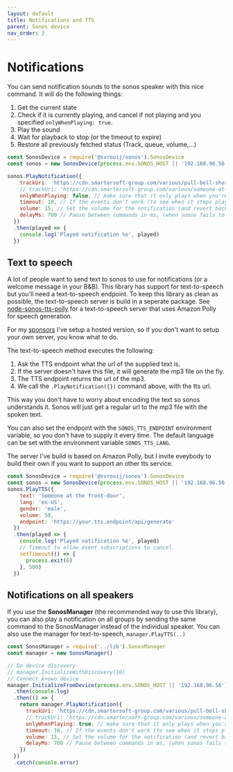 ```yaml
---
layout: default
title: Notifications and TTS
parent: Sonos device
nav_order: 2
---
```

# Notifications

You can send notification sounds to the sonos speaker with this nice command.
It will do the following things:

1. Get the current state
2. Check if it is currently playing, and cancel if not playing and you specified `onlyWhenPlaying: true`.
3. Play the sound
4. Wait for playback to stop (or the timeout to expire)
5. Restore all previously fetched status (Track, queue, volume,...)

```js
const SonosDevice = require('@svrooij/sonos').SonosDevice
const sonos = new SonosDevice(process.env.SONOS_HOST || '192.168.96.56')

sonos.PlayNotification({
    trackUri: 'https://cdn.smartersoft-group.com/various/pull-bell-short.mp3', // Can be any uri sonos understands
    // trackUri: 'https://cdn.smartersoft-group.com/various/someone-at-the-door.mp3', // Cached text-to-speech file.
    onlyWhenPlaying: false, // make sure that it only plays when you're listening to music. So it won't play when you're sleeping.
    timeout: 10, // If the events don't work (to see when it stops playing) or if you turned on a stream, it will revert back after this amount of seconds.
    volume: 15, // Set the volume for the notification (and revert back afterwards)
    delayMs: 700 // Pause between commands in ms, (when sonos fails to play sort notification sounds).
  })
  .then(played => {
    console.log('Played notification %o', played)
  })
```

## Text to speech

A lot of people want to send text to sonos to use for notifications (or a welcome message in your B&B).
This library has support for text-to-speech but you'll need a text-to-speech endpoint.
To keep this library as clean as possible, the text-to-speech server is build in a seperate package.
See [node-sonos-tts-polly](https://github.com/svrooij/node-sonos-tts-polly) for a text-to-speech server that uses Amazon Polly for speech generation.

For my [sponsors][link_sponsor] I've setup a hosted version, so if you don't want to setup your own server, you know what to do.

The text-to-speech method executes the following:

1. Ask the TTS endpoint what the url of the supplied text is.
2. If the server doesn't have this file, it will generate the mp3 file on the fly.
3. The TTS endpoint returns the url of the mp3.
4. We call the `.PlayNotification({})` command above, with the tts url.

This way you don't have to worry about encoding the text so sonos understands it. Sonos will just get a regular url to the mp3 file with the spoken text.

You can also set the endpoint with the `SONOS_TTS_ENDPOINT` environment variable, so you don't have to supply it every time. The default language can be set with the environment variable `SONOS_TTS_LANG`.

The server I've build is based on Amazon Polly, but I invite eveybody to build their own if you want to support an other tts service.

```js
const SonosDevice = require('@svrooij/sonos').SonosDevice
const sonos = new SonosDevice(process.env.SONOS_HOST || '192.168.96.56')
sonos.PlayTTS({
    text: 'Someone at the front-door',
    lang: 'en-US',
    gender: 'male',
    volume: 50,
    endpoint: 'https://your.tts.endpoint/api/generate'
  })
  .then(played => {
    console.log('Played notification %o', played)
    // Timeout to allow event subscriptions to cancel.
    setTimeout(() => {
      process.exit(0)
    }, 500)
  })
```

## Notifications on all speakers

If you use the **SonosManager** (the recommended way to use this library), you can also play a notification on all groups by sending the same command to the SonosManager instead of the individual speaker.
You can also use the manager for text-to-speech, `manager.PlayTTS(..)`

```js
const SonosManager = require('../lib').SonosManager
const manager = new SonosManager()

// Do device discovery
// manager.InitializeWithDiscovery(10)
// Connect known device
manager.InitializeFromDevice(process.env.SONOS_HOST || '192.168.96.56')
  .then(console.log)
  .then(() => {
    return manager.PlayNotification({
      trackUri: 'https://cdn.smartersoft-group.com/various/pull-bell-short.mp3', // Can be any uri sonos understands
      // trackUri: 'https://cdn.smartersoft-group.com/various/someone-at-the-door.mp3', // Cached text-to-speech file.
      onlyWhenPlaying: true, // make sure that it only plays when you're listening to music. So it won't play when you're sleeping.
      timeout: 10, // If the events don't work (to see when it stops playing) or if you turned on a stream, it will revert back after this amount of seconds.
      volume: 15, // Set the volume for the notification (and revert back afterwards)
      delayMs: 700 // Pause between commands in ms, (when sonos fails to play notification often).
    })
  })
  .catch(console.error)
```

[link_sponsor]: https://github.com/sponsors/svrooij
